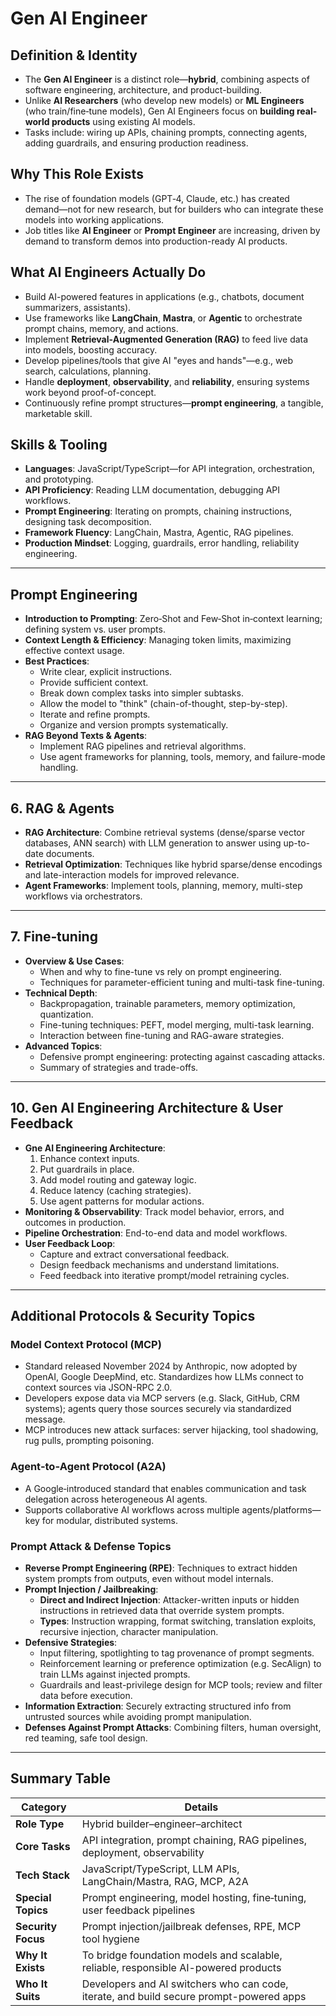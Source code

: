 # Gen AI Engineer

## Definition & Identity

- The **Gen AI Engineer** is a distinct role—**hybrid**, combining aspects of software engineering, architecture, and product-building.
- Unlike **AI Researchers** (who develop new models) or **ML Engineers** (who train/fine‑tune models), Gen AI Engineers focus on **building real-world products** using existing AI models.
- Tasks include: wiring up APIs, chaining prompts, connecting agents, adding guardrails, and ensuring production readiness.

## Why This Role Exists

- The rise of foundation models (GPT‑4, Claude, etc.) has created demand—not for new research, but for builders who can integrate these models into working applications.
- Job titles like **AI Engineer** or **Prompt Engineer** are increasing, driven by demand to transform demos into production-ready AI products.

## What AI Engineers Actually Do

- Build AI-powered features in applications (e.g., chatbots, document summarizers, assistants).
- Use frameworks like **LangChain**, **Mastra**, or **Agentic** to orchestrate prompt chains, memory, and actions.
- Implement **Retrieval‑Augmented Generation (RAG)** to feed live data into models, boosting accuracy.
- Develop pipelines/tools that give AI "eyes and hands"—e.g., web search, calculations, planning.
- Handle **deployment**, **observability**, and **reliability**, ensuring systems work beyond proof-of-concept.
- Continuously refine prompt structures—**prompt engineering**, a tangible, marketable skill.

## Skills & Tooling

- **Languages**: JavaScript/TypeScript—for API integration, orchestration, and prototyping.
- **API Proficiency**: Reading LLM documentation, debugging API workflows.
- **Prompt Engineering**: Iterating on prompts, chaining instructions, designing task decomposition.
- **Framework Fluency**: LangChain, Mastra, Agentic, RAG pipelines.
- **Production Mindset**: Logging, guardrails, error handling, reliability engineering.

---

## Prompt Engineering

- **Introduction to Prompting**: Zero‑Shot and Few‑Shot in‑context learning; defining system vs. user prompts.
- **Context Length & Efficiency**: Managing token limits, maximizing effective context usage.
- **Best Practices**:
  - Write clear, explicit instructions.
  - Provide sufficient context.
  - Break down complex tasks into simpler subtasks.
  - Allow the model to "think" (chain-of-thought, step-by-step).
  - Iterate and refine prompts.
  - Organize and version prompts systematically.
- **RAG Beyond Texts & Agents**:
  - Implement RAG pipelines and retrieval algorithms.
  - Use agent frameworks for planning, tools, memory, and failure-mode handling.

---

## 6. RAG & Agents

- **RAG Architecture**: Combine retrieval systems (dense/sparse vector databases, ANN search) with LLM generation to answer using up-to-date documents.
- **Retrieval Optimization**: Techniques like hybrid sparse/dense encodings and late-interaction models for improved relevance.
- **Agent Frameworks**: Implement tools, planning, memory, multi-step workflows via orchestrators.

---

## 7. Fine‑tuning

- **Overview & Use Cases**:
  - When and why to fine-tune vs rely on prompt engineering.
  - Techniques for parameter-efficient tuning and multi-task fine-tuning.
- **Technical Depth**:
  - Backpropagation, trainable parameters, memory optimization, quantization.
  - Fine-tuning techniques: PEFT, model merging, multi-task learning.
  - Interaction between fine-tuning and RAG-aware strategies.
- **Advanced Topics**:
  - Defensive prompt engineering: protecting against cascading attacks.
  - Summary of strategies and trade-offs.

---

## 10. Gen AI Engineering Architecture & User Feedback

- **Gne AI Engineering Architecture**:
  1. Enhance context inputs.
  2. Put guardrails in place.
  3. Add model routing and gateway logic.
  4. Reduce latency (caching strategies).
  5. Use agent patterns for modular actions.
- **Monitoring & Observability**: Track model behavior, errors, and outcomes in production.
- **Pipeline Orchestration**: End-to-end data and model workflows.
- **User Feedback Loop**:
  - Capture and extract conversational feedback.
  - Design feedback mechanisms and understand limitations.
  - Feed feedback into iterative prompt/model retraining cycles.

---

## Additional Protocols & Security Topics

### Model Context Protocol (MCP)
- Standard released November 2024 by Anthropic, now adopted by OpenAI, Google DeepMind, etc. Standardizes how LLMs connect to context sources via JSON-RPC 2.0.
- Developers expose data via MCP servers (e.g. Slack, GitHub, CRM systems); agents query those sources securely via standardized message.
- MCP introduces new attack surfaces: server hijacking, tool shadowing, rug pulls, prompting poisoning.

### Agent‑to‑Agent Protocol (A2A)
- A Google‑introduced standard that enables communication and task delegation across heterogeneous AI agents.
- Supports collaborative AI workflows across multiple agents/platforms—key for modular, distributed systems.

### Prompt Attack & Defense Topics
- **Reverse Prompt Engineering (RPE)**: Techniques to extract hidden system prompts from outputs, even without model internals.
- **Prompt Injection / Jailbreaking**:
  - **Direct and Indirect Injection**: Attacker-written inputs or hidden instructions in retrieved data that override system prompts.
  - **Types**: Instruction wrapping, format switching, translation exploits, recursive injection, character manipulation.
- **Defensive Strategies**:
  - Input filtering, spotlighting to tag provenance of prompt segments.
  - Reinforcement learning or preference optimization (e.g. SecAlign) to train LLMs against injected prompts.
  - Guardrails and least-privilege design for MCP tools; review and filter data before execution.
- **Information Extraction**: Securely extracting structured info from untrusted sources while avoiding prompt manipulation.
- **Defenses Against Prompt Attacks**: Combining filters, human oversight, red teaming, safe tool design.

---

## Summary Table

| Category            | Details                                                                                 |
|---------------------|-----------------------------------------------------------------------------------------|
| **Role Type**        | Hybrid builder–engineer–architect                                                       |
| **Core Tasks**       | API integration, prompt chaining, RAG pipelines, deployment, observability             |
| **Tech Stack**       | JavaScript/TypeScript, LLM APIs, LangChain/Mastra, RAG, MCP, A2A                                  |
| **Special Topics**   | Prompt engineering, model hosting, fine‑tuning, user feedback pipelines                  |
| **Security Focus**   | Prompt injection/jailbreak defenses, RPE, MCP tool hygiene                              |
| **Why It Exists**    | To bridge foundation models and scalable, reliable, responsible AI-powered products     |
| **Who It Suits**     | Developers and AI switchers who can code, iterate, and build secure prompt-powered apps  |
